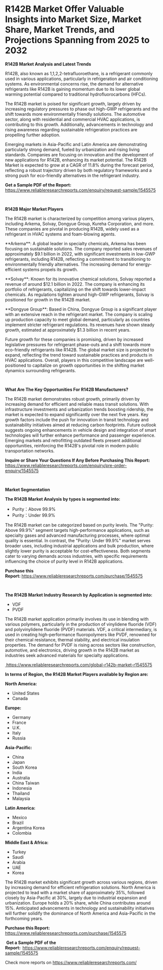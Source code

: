 <p><h1>R142B Market Offer Valuable Insights into Market Size, Market Share, Market Trends, and Projections Spanning from 2025 to 2032</h1></p><p><strong>R142B Market Analysis and Latest Trends</strong></p>
<p><p>R142B, also known as 1,1,2,2-tetrafluoroethane, is a refrigerant commonly used in various applications, particularly in refrigeration and air conditioning systems. As environmental concerns rise, the demand for alternative refrigerants like R142B is gaining momentum due to its lower global warming potential compared to traditional hydrofluorocarbons (HFCs).</p><p>The R142B market is poised for significant growth, largely driven by increasing regulatory pressures to phase out high-GWP refrigerants and the shift towards more environmentally friendly solutions. The automotive sector, along with residential and commercial HVAC applications, is contributing to this growth. Additionally, advancements in technology and rising awareness regarding sustainable refrigeration practices are propelling further adoption.</p><p>Emerging markets in Asia-Pacific and Latin America are demonstrating particularly strong demand, fueled by urbanization and rising living standards. Companies are focusing on innovation and the development of new applications for R142B, enhancing its market potential. The R142B Market is expected to grow at a CAGR of 11.8% during the forecast period, reflecting a robust trajectory driven by both regulatory frameworks and a strong push for eco-friendly alternatives in the refrigerant industry.</p></p>
<p><strong>Get a Sample PDF of the Report:&nbsp;</strong> <a href="https://www.reliableresearchreports.com/enquiry/request-sample/1545575?utm_campaign=3353&utm_medium=2&utm_source=Github&utm_content=ia&utm_term=31032025&utm_id=r142b">https://www.reliableresearchreports.com/enquiry/request-sample/1545575</a></p>
<p>&nbsp;</p>
<p><strong>R142B Major Market Players</strong></p>
<p><p>The R142B market is characterized by competition among various players, including Arkema, Solvay, Dongyue Group, Kureha Corporation, and more. These companies are pivotal in producing R142B, widely used as a refrigerant in HVAC systems and foam-blowing agents.</p><p>**Arkema**: A global leader in specialty chemicals, Arkema has been focusing on sustainable solutions. The company reported sales revenues of approximately $9.1 billion in 2022, with significant investments in low-GWP refrigerants, including R142B, reflecting a commitment to transitioning to environmentally friendly alternatives. The increasing demand for energy-efficient systems propels its growth.</p><p>**Solvay**: Known for its innovative chemical solutions, Solvay reported a revenue of around $12.1 billion in 2022. The company is enhancing its portfolio of refrigerants, capitalizing on the shift towards lower-impact chemicals. As regulations tighten around high-GWP refrigerants, Solvay is positioned for growth in the R142B market.</p><p>**Dongyue Group**: Based in China, Dongyue Group is a significant player with an extensive reach in the refrigerant market. The company is scaling up production capacity to meet global demand, particularly as countries implement stricter refrigerant regulations. Its revenues have shown steady growth, estimated at approximately $1.3 billion in recent years.</p><p>Future growth for these companies is promising, driven by increased legislative pressures for refrigerant phase-outs and a shift towards more eco-friendly refrigerants like R142B. The global market size is projected to expand, reflecting the trend toward sustainable practices and products in HVAC applications. Overall, players in this competitive landscape are well-positioned to capitalize on growth opportunities in the shifting market dynamics surrounding refrigerants.</p></p>
<p>&nbsp;</p>
<p><strong>What Are The Key Opportunities For R142B Manufacturers?</strong></p>
<p><p>The R142B market demonstrates robust growth, primarily driven by increasing demand for efficient and reliable mass transit solutions. With infrastructure investments and urbanization trends boosting ridership, the market is expected to expand significantly over the next five years. Key growth factors include the push for innovation in transit technology and sustainability initiatives aimed at reducing carbon footprints. Future outlook suggests ongoing enhancements in vehicle design and integration of smart technologies will further enhance performance and passenger experience. Emerging markets and retrofitting outdated fleets present additional opportunities, reinforcing the R142B's pivotal role in modern public transportation networks.</p></p>
<p><strong>Inquire or Share Your Questions If Any Before Purchasing This Report:</strong> <a href="https://www.reliableresearchreports.com/enquiry/pre-order-enquiry/1545575?utm_campaign=3353&utm_medium=2&utm_source=Github&utm_content=ia&utm_term=31032025&utm_id=r142b">https://www.reliableresearchreports.com/enquiry/pre-order-enquiry/1545575</a></p>
<p>&nbsp;</p>
<p><strong>Market Segmentation</strong></p>
<p><strong>The R142B Market Analysis by types is segmented into:</strong></p>
<p><ul><li>Purity：Above 99.9%</li><li>Purity：Under 99.9%</li></ul></p>
<p><p>The R142B market can be categorized based on purity levels. The "Purity: Above 99.9%" segment targets high-performance applications, such as specialty gases and advanced manufacturing processes, where optimal quality is essential. In contrast, the "Purity: Under 99.9%" market serves broader uses, including industrial applications and bulk production, where slightly lower purity is acceptable for cost-effectiveness. Both segments cater to varying demands across industries, with specific requirements influencing the choice of purity level in R142B applications.</p></p>
<p><strong>Purchase this Report:&nbsp;</strong><a href="https://www.reliableresearchreports.com/purchase/1545575?utm_campaign=3353&utm_medium=2&utm_source=Github&utm_content=ia&utm_term=31032025&utm_id=r142b">https://www.reliableresearchreports.com/purchase/1545575</a></p>
<p>&nbsp;</p>
<p><strong>The R142B Market Industry Research by Application is segmented into:</strong></p>
<p><ul><li>VDF</li><li>PVDF</li></ul></p>
<p><p>The R142B market application primarily involves its use in blending with various polymers, particularly in the production of vinylidene fluoride (VDF) and polyvinylidene fluoride (PVDF) materials. VDF, a critical intermediary, is used in creating high-performance fluoropolymers like PVDF, renowned for their chemical resistance, thermal stability, and electrical insulation properties. The demand for PVDF is rising across sectors like construction, automotive, and electronics, driving growth in the R142B market as industries seek advanced materials for specialty applications.</p></p>
<p><a href="https://www.reliableresearchreports.com/global-r142b-market-r1545575?utm_campaign=3353&utm_medium=2&utm_source=Github&utm_content=ia&utm_term=31032025&utm_id=r142b">&nbsp;https://www.reliableresearchreports.com/global-r142b-market-r1545575</a></p>
<p><strong>In terms of Region, the R142B Market Players available by Region are:</strong></p>
<p>
    <p> <strong> North America: </strong>
        <ul>
            <li>United States</li>
            <li>Canada</li>
        </ul>
        </p> 
    <p> <strong> Europe: </strong>
        <ul>
            <li>Germany</li>
            <li>France</li>
            <li>U.K.</li>
            <li>Italy</li>
            <li>Russia</li>
        </ul>
        </p> 
    <p> <strong> Asia-Pacific: </strong>
        <ul>
            <li>China</li>
            <li>Japan</li>
            <li>South Korea</li>
            <li>India</li>
            <li>Australia</li>
            <li>China Taiwan</li>
            <li>Indonesia</li>
            <li>Thailand</li>
            <li>Malaysia</li>
        </ul>
        </p> 
    <p> <strong> Latin America: </strong>
        <ul>
            <li>Mexico</li>
            <li>Brazil</li>
            <li>Argentina Korea</li>
            <li>Colombia</li>
        </ul>
        </p> 
    <p> <strong> Middle East & Africa: </strong>
        <ul>
            <li>Turkey</li>
            <li>Saudi</li>
            <li>Arabia</li>
            <li>UAE</li>
            <li>Korea</li>
        </ul>
    </p>
    </p>
<p><p>The R142B market exhibits significant growth across various regions, driven by increasing demand for efficient refrigeration solutions. North America is projected to lead with a market share of approximately 35%, followed closely by Asia-Pacific at 30%, largely due to industrial expansion and urbanization. Europe holds a 20% share, while China contributes around 15%. Anticipated advancements in technology and sustainability initiatives will further solidify the dominance of North America and Asia-Pacific in the forthcoming years.</p></p>
<p><strong>Purchase this Report: </strong><a href="https://www.reliableresearchreports.com/purchase/1545575?utm_campaign=3353&utm_medium=2&utm_source=Github&utm_content=ia&utm_term=31032025&utm_id=r142b">https://www.reliableresearchreports.com/purchase/1545575</a></p>
<p>&nbsp;<strong>Get a Sample PDF of the Report:&nbsp;&nbsp;</strong><a href="https://www.reliableresearchreports.com/enquiry/request-sample/1545575?utm_campaign=3353&utm_medium=2&utm_source=Github&utm_content=ia&utm_term=31032025&utm_id=r142b">https://www.reliableresearchreports.com/enquiry/request-sample/1545575</a></p>
<p><strong></strong></p>
<p>Check more reports on <a href="https://www.reliableresearchreports.com/?utm_campaign=3353&utm_medium=2&utm_source=Github&utm_content=ia&utm_term=31032025&utm_id=r142b">https://www.reliableresearchreports.com/</a></p>